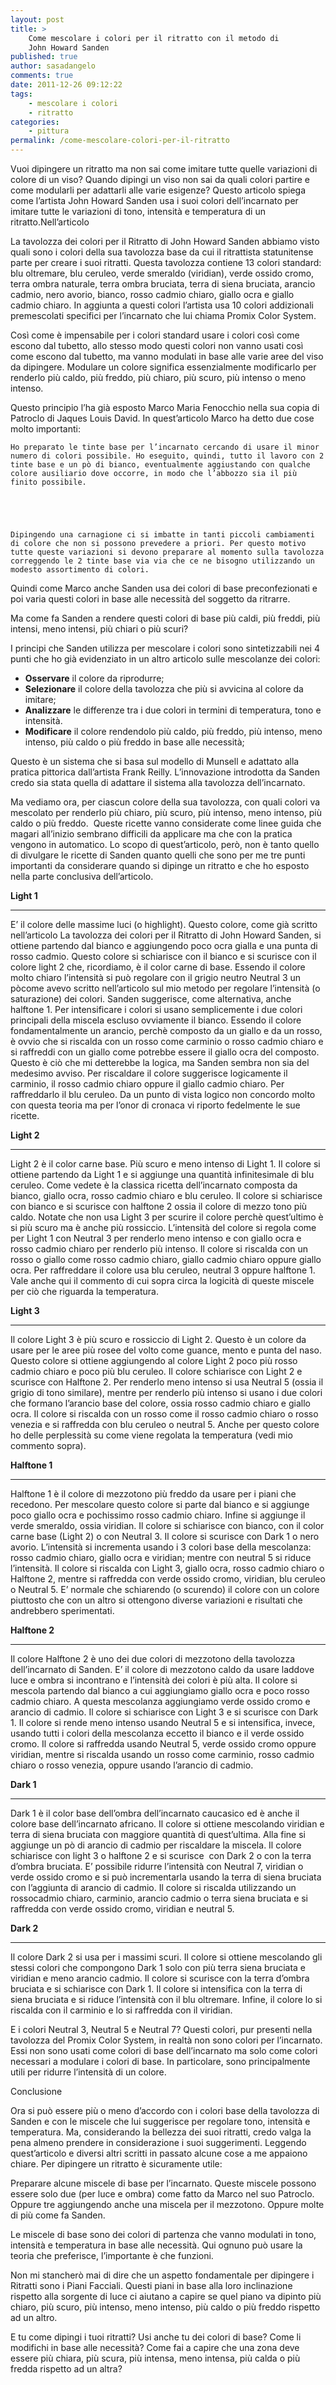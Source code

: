 ```yaml
---
layout: post
title: >
    Come mescolare i colori per il ritratto con il metodo di
    John Howard Sanden
published: true
author: sasadangelo
comments: true
date: 2011-12-26 09:12:22
tags:
    - mescolare i colori
    - ritratto
categories:
    - pittura
permalink: /come-mescolare-colori-per-il-ritratto
---
```




  Vuoi dipingere un ritratto ma non sai come imitare tutte quelle variazioni di colore di un viso? Quando dipingi un viso non sai da quali colori partire e come modularli per adattarli alle varie esigenze? Questo articolo spiega come l&#8217;artista John Howard Sanden usa i suoi colori dell&#8217;incarnato per imitare tutte le variazioni di tono, intensità e temperatura di un ritratto.Nell&#8217;articolo 
  
  La tavolozza dei colori per il Ritratto di John Howard Sanden abbiamo visto quali sono i colori della sua tavolozza base da cui il ritrattista statunitense parte per creare i suoi ritratti. Questa tavolozza contiene 13 colori standard: blu oltremare, blu ceruleo, verde smeraldo (viridian), verde ossido cromo, terra ombra naturale, terra ombra bruciata, terra di siena bruciata, arancio cadmio, nero avorio, bianco, rosso cadmio chiaro, giallo ocra e giallo cadmio chiaro. In aggiunta a questi colori l&#8217;artista usa 10 colori addizionali premescolati specifici per l&#8217;incarnato che lui chiama Promix Color System.



  Così come è impensabile per i colori standard usare i colori così come escono dal tubetto, allo stesso modo questi colori non vanno usati così come escono dal tubetto, ma vanno modulati in base alle varie aree del viso da dipingere. Modulare un colore significa essenzialmente modificarlo per renderlo più caldo, più freddo, più chiaro, più scuro, più intenso o meno intenso.



  Questo principio l&#8217;ha già esposto Marco Maria Fenocchio nella sua copia di Patroclo di Jaques Louis David. In quest&#8217;articolo Marco ha detto due cose molto importanti:



  
    Ho preparato le tinte base per l’incarnato cercando di usare il minor numero di colori possibile. Ho eseguito, quindi, tutto il lavoro con 2 tinte base e un pò di bianco, eventualmente aggiustando con qualche colore ausiliario dove occorre, in modo che l’abbozzo sia il più finito possibile.
  



  
    Dipingendo una carnagione ci si imbatte in tanti piccoli cambiamenti di colore che non si possono prevedere a priori. Per questo motivo tutte queste variazioni si devono preparare al momento sulla tavolozza correggendo le 2 tinte base via via che ce ne bisogno utilizzando un modesto assortimento di colori.
  



  Quindi come Marco anche Sanden usa dei colori di base preconfezionati e poi varia questi colori in base alle necessità del soggetto da ritrarre.



  Ma come fa Sanden a rendere questi colori di base più caldi, più freddi, più intensi, meno intensi, più chiari o più scuri?



  I principi che Sanden utilizza per mescolare i colori sono sintetizzabili nei 4 punti che ho già evidenziato in un altro articolo sulle mescolanze dei colori:


  * **Osservare** il colore da riprodurre;
  * **Selezionare** il colore della tavolozza che più si avvicina al colore da imitare;
  * **Analizzare** le differenze tra i due colori in termini di temperatura, tono e intensità.
  * **Modificare** il colore rendendolo più caldo, più freddo, più intenso, meno intenso, più caldo o più freddo in base alle necessità;


  Questo è un sistema che si basa sul modello di Munsell e adattato alla pratica pittorica dall&#8217;artista Frank Reilly. L&#8217;innovazione introdotta da Sanden credo sia stata quella di adattare il sistema alla tavolozza dell&#8217;incarnato.



  Ma vediamo ora, per ciascun colore della sua tavolozza, con quali colori va mescolato per renderlo più chiaro, più scuro, più intenso, meno intenso, più caldo o più freddo.  Queste ricette vanno considerate come linee guida che magari all&#8217;inizio sembrano difficili da applicare ma che con la pratica vengono in automatico. Lo scopo di quest&#8217;articolo, però, non è tanto quello di divulgare le ricette di Sanden quanto quelli che sono per me tre punti importanti da considerare quando si dipinge un ritratto e che ho esposto nella parte conclusiva dell&#8217;articolo.


**Light 1**
  
****


  E&#8217; il colore delle massime luci (o highlight). Questo colore, come già scritto nell&#8217;articolo La tavolozza dei colori per il Ritratto di John Howard Sanden, si ottiene partendo dal bianco e aggiungendo poco ocra gialla e una punta di rosso cadmio. Questo colore si schiarisce con il bianco e si scurisce con il colore light 2 che, ricordiamo, è il color carne di base. Essendo il colore molto chiaro l&#8217;intensità si può regolare con il grigio neutro Neutral 3 un pòcome avevo scritto nell&#8217;articolo sul mio metodo per regolare l&#8217;intensità (o saturazione) dei colori. Sanden suggerisce, come alternativa, anche halftone 1. Per intensificare i colori si usano semplicemente i due colori principali della miscela escluso ovviamente il bianco. Essendo il colore fondamentalmente un arancio, perchè composto da un giallo e da un rosso, è ovvio che si riscalda con un rosso come carminio o rosso cadmio chiaro e si raffreddi con un giallo come potrebbe essere il giallo ocra del composto. Questo è ciò che mi detterebbe la logica, ma Sanden sembra non sia del medesimo avviso. Per riscaldare il colore suggerisce logicamente il carminio, il rosso cadmio chiaro oppure il giallo cadmio chiaro. Per raffreddarlo il blu ceruleo. Da un punto di vista logico non concordo molto con questa teoria ma per l&#8217;onor di cronaca vi riporto fedelmente le sue ricette.


**Light 2**
  
****


  Light 2 è il color carne base. Più scuro e meno intenso di Light 1. Il colore si ottiene partendo da Light 1 e si aggiunge una quantità infinitesimale di blu ceruleo. Come vedete è la classica ricetta dell&#8217;incarnato composta da bianco, giallo ocra, rosso cadmio chiaro e blu ceruleo. Il colore si schiarisce con bianco e si scurisce con halftone 2 ossia il colore di mezzo tono più caldo. Notate che non usa Light 3 per scurire il colore perchè quest&#8217;ultimo è si più scuro ma è anche più rossiccio. L&#8217;intensità del colore si regola come per Light 1 con Neutral 3 per renderlo meno intenso e con giallo ocra e rosso cadmio chiaro per renderlo più intenso. Il colore si riscalda con un rosso o giallo come rosso cadmio chiaro, giallo cadmio chiaro oppure giallo ocra. Per raffreddare il colore usa blu ceruleo, neutral 3 oppure halftone 1. Vale anche qui il commento di cui sopra circa la logicità di queste miscele per ciò che riguarda la temperatura.


**Light 3**
  
****


  Il colore Light 3 è più scuro e rossiccio di Light 2. Questo è un colore da usare per le aree più rosee del volto come guance, mento e punta del naso. Questo colore si ottiene aggiungendo al colore Light 2 poco più rosso cadmio chiaro e poco più blu ceruleo. Il colore schiarisce con Light 2 e scurisce con Halftone 2. Per renderlo meno intenso si usa Neutral 5 (ossia il grigio di tono similare), mentre per renderlo più intenso si usano i due colori che formano l&#8217;arancio base del colore, ossia rosso cadmio chiaro e giallo ocra. Il colore si riscalda con un rosso come il rosso cadmio chiaro o rosso venezia e si raffredda con blu ceruleo o neutral 5. Anche per questo colore ho delle perplessità su come viene regolata la temperatura (vedi mio commento sopra). 


**Halftone 1**
  
****


  Halftone 1 è il colore di mezzotono più freddo da usare per i piani che recedono. Per mescolare questo colore si parte dal bianco e si aggiunge poco giallo ocra e pochissimo rosso cadmio chiaro. Infine si aggiunge il verde smeraldo, ossia viridian. Il colore si schiarisce con bianco, con il color carne base (Light 2) o con Neutral 3. Il colore si scurisce con Dark 1 o nero avorio. L&#8217;intensità si incrementa usando i 3 colori base della mescolanza: rosso cadmio chiaro, giallo ocra e viridian; mentre con neutral 5 si riduce l&#8217;intensità. Il colore si riscalda con Light 3, giallo ocra, rosso cadmio chiaro o Halftone 2, mentre si raffredda con verde ossido cromo, viridian, blu ceruleo o Neutral 5. E&#8217; normale che schiarendo (o scurendo) il colore con un colore piuttosto che con un altro si ottengono diverse variazioni e risultati che andrebbero sperimentati.


**Halftone 2**
  
****


  Il colore Halftone 2 è uno dei due colori di mezzotono della tavolozza dell&#8217;incarnato di Sanden. E&#8217; il colore di mezzotono caldo da usare laddove luce e ombra si incontrano e l&#8217;intensità dei colori è più alta. Il colore si mescola partendo dal bianco a cui aggiungiamo giallo ocra e poco rosso cadmio chiaro. A questa mescolanza aggiungiamo verde ossido cromo e arancio di cadmio. Il colore si schiarisce con Light 3 e si scurisce con Dark 1. Il colore si rende meno intenso usando Neutral 5 e si intensifica, invece, usando tutti i colori della mescolanza eccetto il bianco e il verde ossido cromo. Il colore si raffredda usando Neutral 5, verde ossido cromo oppure viridian, mentre si riscalda usando un rosso come carminio, rosso cadmio chiaro o rosso venezia, oppure usando l&#8217;arancio di cadmio.


**Dark 1**
  
****


  Dark 1 è il color base dell&#8217;ombra dell&#8217;incarnato caucasico ed è anche il colore base dell&#8217;incarnato africano. Il colore si ottiene mescolando viridian e terra di siena bruciata con maggiore quantità di quest&#8217;ultima. Alla fine si aggiunge un pò di arancio di cadmio per riscaldare la miscela. Il colore schiarisce con light 3 o halftone 2 e si scurisce  con Dark 2 o con la terra d&#8217;ombra bruciata. E&#8217; possibile ridurre l&#8217;intensità con Neutral 7, viridian o verde ossido cromo e si può incrementarla usando la terra di siena bruciata con l&#8217;aggiunta di arancio di cadmio. Il colore si riscalda utilizzando un rossocadmio chiaro, carminio, arancio cadmio o terra siena bruciata e si raffredda con verde ossido cromo, viridian e neutral 5.


**Dark 2**
  
****


  Il colore Dark 2 si usa per i massimi scuri. Il colore si ottiene mescolando gli stessi colori che compongono Dark 1 solo con più terra siena bruciata e viridian e meno arancio cadmio. Il colore si scurisce con la terra d&#8217;ombra bruciata e si schiarisce con Dark 1. Il colore si intensifica con la terra di siena bruciata e si riduce l&#8217;intensità con il blu oltremare. Infine, il colore lo si riscalda con il carminio e lo si raffredda con il viridian.



  E i colori Neutral 3, Neutral 5 e Neutral 7? Questi colori, pur presenti nella tavolozza del Promix Color System, in realtà non sono colori per l&#8217;incarnato. Essi non sono usati come colori di base dell&#8217;incarnato ma solo come colori necessari a modulare i colori di base. In particolare, sono principalmente utili per ridurre l&#8217;intensità di un colore.



  Conclusione



  Ora si può essere più o meno d&#8217;accordo con i colori base della tavolozza di Sanden e con le miscele che lui suggerisce per regolare tono, intensità e temperatura. Ma, considerando la bellezza dei suoi ritratti, credo valga la pena almeno prendere in considerazione i suoi suggerimenti. Leggendo quest&#8217;articolo e diversi altri scritti in passato alcune cose a me appaiono chiare. Per dipingere un ritratto è sicuramente utile:



  Preparare alcune miscele di base per l&#8217;incarnato. Queste miscele possono essere solo due (per luce e ombra) come fatto da Marco nel suo Patroclo. Oppure tre aggiungendo anche una miscela per il mezzotono. Oppure molte di più come fa Sanden.


  Le miscele di base sono dei colori di partenza che vanno modulati in tono, intensità e temperatura in base alle necessità. Qui ognuno può usare la teoria che preferisce, l&#8217;importante è che funzioni.


  Non mi stancherò mai di dire che un aspetto fondamentale per dipingere i Ritratti sono i Piani Facciali. Questi piani in base alla loro inclinazione rispetto alla sorgente di luce ci aiutano a capire se quel piano va dipinto più chiaro, più scuro, più intenso, meno intenso, più caldo o più freddo rispetto ad un altro.


E tu come dipingi i tuoi ritratti? Usi anche tu dei colori di base? Come li modifichi in base alle necessità? Come fai a capire che una zona deve essere più chiara, più scura, più intensa, meno intensa, più calda o più fredda rispetto ad un altra?